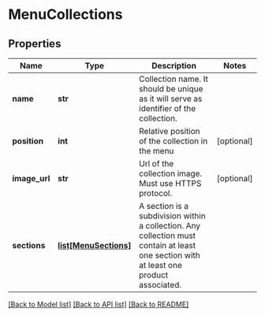# MenuCollections

## Properties
Name | Type | Description | Notes
------------ | ------------- | ------------- | -------------
**name** | **str** | Collection name. It should be unique as it will serve as identifier of the collection. | 
**position** | **int** | Relative position of the collection in the menu | [optional] 
**image_url** | **str** | Url of the collection image. Must use HTTPS protocol. | [optional] 
**sections** | [**list[MenuSections]**](MenuSections.md) | A section is a subdivision within a collection. Any collection must contain at least one section with at least one product associated.  | 

[[Back to Model list]](../README.md#documentation-for-models) [[Back to API list]](../README.md#documentation-for-api-endpoints) [[Back to README]](../README.md)

